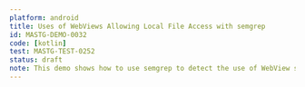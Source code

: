```yaml
---
platform: android
title: Uses of WebViews Allowing Local File Access with semgrep
id: MASTG-DEMO-0032
code: [kotlin]
test: MASTG-TEST-0252
status: draft
note: This demo shows how to use semgrep to detect the use of WebView settings that allow local file access in an Android app.
---
```

